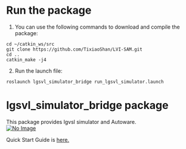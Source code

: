 # Run the package
1. You can use the following commands to download and compile the package:

```
cd ~/catkin_ws/src
git clone https://github.com/TixiaoShan/LVI-SAM.git
cd ..
catkin_make -j4
```
2. Run the launch file:
  ```
  roslaunch lgsvl_simulator_bridge run_lgsvl_simulator.launch
  ```


# lgsvl_simulator_bridge package

This package provides lgvsl simulator and Autoware.  
[![No Image](https://img.youtube.com/vi/NgW1P75wiuA/0.jpg)](http://www.youtube.com/watch?v=NgW1P75wiuA)

Quick Start Guide is [here.](https://github.com/CPFL/Autoware/wiki/LGSVL-Simulator-Quick-Start-Guide)